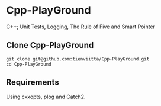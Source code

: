 # Cpp-PlayGround

C++; Unit Tests, Logging, The Rule of Five and Smart Pointer

## Clone Cpp-PlayGround

```{bash}
git clone git@github.com:tienviitta/Cpp-PlayGround.git
cd Cpp-PlayGround
```

## Requirements

Using cxxopts, plog and Catch2.
